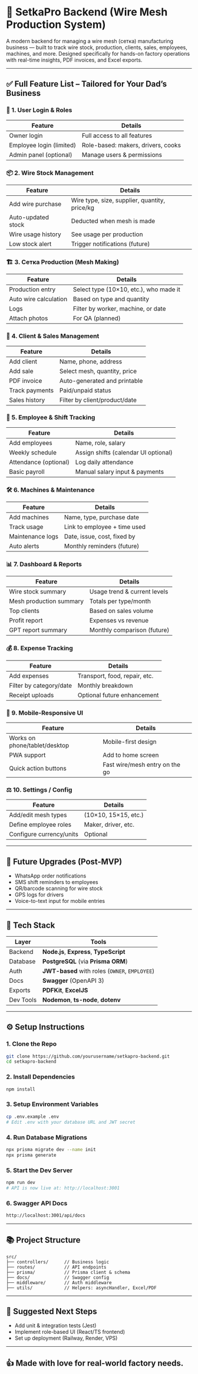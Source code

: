 # 🧱 SetkaPro Backend (Wire Mesh Production System)

A modern backend for managing a wire mesh (сетка) manufacturing business — built to track wire stock, production, clients, sales, employees, machines, and more. Designed specifically for hands-on factory operations with real-time insights, PDF invoices, and Excel exports.

---

## ✅ Full Feature List – Tailored for Your Dad’s Business

### 🔐 1. User Login & Roles

| Feature                  | Details                            |
| ------------------------ | ---------------------------------- |
| Owner login              | Full access to all features        |
| Employee login (limited) | Role-based: makers, drivers, cooks |
| Admin panel (optional)   | Manage users & permissions         |

### 📦 2. Wire Stock Management

| Feature            | Details                                       |
| ------------------ | --------------------------------------------- |
| Add wire purchase  | Wire type, size, supplier, quantity, price/kg |
| Auto-updated stock | Deducted when mesh is made                    |
| Wire usage history | See usage per production                      |
| Low stock alert    | Trigger notifications (future)                |

### 🏗️ 3. Сетка Production (Mesh Making)

| Feature               | Details                                |
| --------------------- | -------------------------------------- |
| Production entry      | Select type (10×10, etc.), who made it |
| Auto wire calculation | Based on type and quantity             |
| Logs                  | Filter by worker, machine, or date     |
| Attach photos         | For QA (planned)                       |

### 🛒 4. Client & Sales Management

| Feature        | Details                       |
| -------------- | ----------------------------- |
| Add client     | Name, phone, address          |
| Add sale       | Select mesh, quantity, price  |
| PDF invoice    | Auto-generated and printable  |
| Track payments | Paid/unpaid status            |
| Sales history  | Filter by client/product/date |

### 👥 5. Employee & Shift Tracking

| Feature               | Details                              |
| --------------------- | ------------------------------------ |
| Add employees         | Name, role, salary                   |
| Weekly schedule       | Assign shifts (calendar UI optional) |
| Attendance (optional) | Log daily attendance                 |
| Basic payroll         | Manual salary input & payments       |

### 🛠️ 6. Machines & Maintenance

| Feature          | Details                      |
| ---------------- | ---------------------------- |
| Add machines     | Name, type, purchase date    |
| Track usage      | Link to employee + time used |
| Maintenance logs | Date, issue, cost, fixed by  |
| Auto alerts      | Monthly reminders (future)   |

### 📊 7. Dashboard & Reports

| Feature                 | Details                      |
| ----------------------- | ---------------------------- |
| Wire stock summary      | Usage trend & current levels |
| Mesh production summary | Totals per type/month        |
| Top clients             | Based on sales volume        |
| Profit report           | Expenses vs revenue          |
| GPT report summary      | Monthly comparison (future)  |

### 💰 8. Expense Tracking

| Feature                 | Details                       |
| ----------------------- | ----------------------------- |
| Add expenses            | Transport, food, repair, etc. |
| Filter by category/date | Monthly breakdown             |
| Receipt uploads         | Optional future enhancement   |

### 📱 9. Mobile-Responsive UI

| Feature                       | Details                        |
| ----------------------------- | ------------------------------ |
| Works on phone/tablet/desktop | Mobile-first design            |
| PWA support                   | Add to home screen             |
| Quick action buttons          | Fast wire/mesh entry on the go |

### ⚖️ 10. Settings / Config

| Feature                  | Details              |
| ------------------------ | -------------------- |
| Add/edit mesh types      | (10×10, 15×15, etc.) |
| Define employee roles    | Maker, driver, etc.  |
| Configure currency/units | Optional             |

---

## 🔮 Future Upgrades (Post-MVP)

- WhatsApp order notifications
- SMS shift reminders to employees
- QR/barcode scanning for wire stock
- GPS logs for drivers
- Voice-to-text input for mobile entries

---

## 🚀 Tech Stack

| Layer     | Tools                                          |
| --------- | ---------------------------------------------- |
| Backend   | **Node.js**, **Express**, **TypeScript**       |
| Database  | **PostgreSQL** (via **Prisma ORM**)            |
| Auth      | **JWT-based** with roles (`OWNER`, `EMPLOYEE`) |
| Docs      | **Swagger** (OpenAPI 3)                        |
| Exports   | **PDFKit**, **ExcelJS**                        |
| Dev Tools | **Nodemon**, **ts-node**, **dotenv**           |

---

## ⚙️ Setup Instructions

### 1. Clone the Repo

```bash
git clone https://github.com/yourusername/setkapro-backend.git
cd setkapro-backend
```

### 2. Install Dependencies

```bash
npm install
```

### 3. Setup Environment Variables

```bash
cp .env.example .env
# Edit .env with your database URL and JWT secret
```

### 4. Run Database Migrations

```bash
npx prisma migrate dev --name init
npx prisma generate
```

### 5. Start the Dev Server

```bash
npm run dev
# API is now live at: http://localhost:3001
```

### 6. Swagger API Docs

```bash
http://localhost:3001/api/docs
```

---

## 📚 Project Structure

```
src/
├── controllers/      // Business logic
├── routes/           // API endpoints
├── prisma/           // Prisma client & schema
├── docs/             // Swagger config
├── middleware/       // Auth middleware
├── utils/            // Helpers: asyncHandler, Excel/PDF
```

---

## 🧢 Suggested Next Steps

- Add unit & integration tests (Jest)
- Implement role-based UI (React/TS frontend)
- Set up deployment (Railway, Render, VPS)

---

## 👍 Made with love for real-world factory needs.

